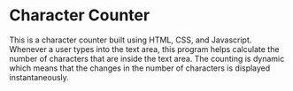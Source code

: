 # Character Counter
This is a character counter built using HTML, CSS, and Javascript. Whenever a user types into the text area, this program helps calculate the number of characters that are inside the text area. The counting is dynamic which means that the changes in the number of characters is displayed instantaneously.